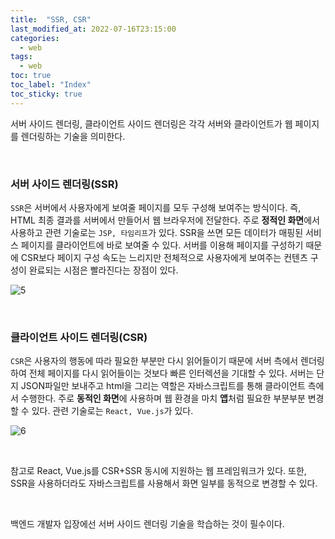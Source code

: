```yaml
---
title:  "SSR, CSR"
last_modified_at: 2022-07-16T23:15:00
categories: 
  - web
tags:
  - web
toc: true
toc_label: "Index"
toc_sticky: true
---
```


서버 사이드 렌더링, 클라이언트 사이드 렌더링은 각각 서버와 클라이언트가 웹 페이지를 렌더링하는 기술을 의미한다.

<br>

### 서버 사이드 렌더링(SSR)

`SSR`은 서버에서 사용자에게 보여줄 페이지를 모두 구성해 보여주는 방식이다. 즉, HTML 최종 결과를 서버에서 만들어서 웹 브라우저에 전달한다. 주로 **정적인 화면**에서 사용하고 관련 기술로는 `JSP, 타임리프`가 있다. SSR을 쓰면 모든 데이터가 매핑된 서비스 페이지를 클라이언트에 바로 보여줄 수 있다. 서버를 이용해 페이지를 구성하기 때문에 CSR보다 페이지 구성 속도는 느리지만 전체적으로 사용자에게 보여주는 컨텐츠 구성이 완료되는 시점은 빨라진다는 장점이 있다.

![5](https://user-images.githubusercontent.com/79130276/172045046-4621e416-491a-44c1-9864-257701692c4a.png)

<br>

### 클라이언트 사이드 렌더링(CSR)

`CSR`은 사용자의 행동에 따라 필요한 부분만 다시 읽어들이기 때문에 서버 측에서 렌더링하여 전체 페이지를 다시 읽어들이는 것보다 빠른 인터렉션을 기대할 수 있다. 서버는 단지 JSON파일만 보내주고 html을 그리는 역할은 자바스크립트를 통해 클라이언트 측에서 수행한다. 주로 **동적인 화면**에 사용하며 웹 환경을 마치 **앱**처럼 필요한 부분부분 변경할 수 있다. 관련 기술로는 `React, Vue.js`가 있다.

![6](https://user-images.githubusercontent.com/79130276/172045047-ddb4b4a8-581e-42be-8378-dfaf4671d3f5.png)

<br>

참고로 React, Vue.js를 CSR+SSR 동시에 지원하는 웹 프레임워크가 있다. 또한, SSR을 사용하더라도 자바스크립트를 사용해서 화면 일부를 동적으로 변경할 수 있다.

<br>

백엔드 개발자 입장에선 서버 사이드 렌더링 기술을 학습하는 것이 필수이다.
